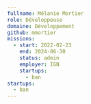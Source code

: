 ```yaml
---
fullname: Mélanie Mortier
role: Développeuse
domaine: Développement
github: mmortier
missions:
  - start: 2022-02-23
    end: 2024-06-30
    status: admin
    employer: IGN
    startups:
      - ban
startups:
  - ban
---
```

